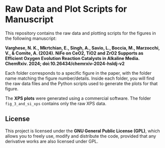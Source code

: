 # Raw Data and Plot Scripts for Manuscript

This repository contains the raw data and plotting scripts for the figures in the following manuscript:

**Varghese, N. K., Mkrtchian, E., Singh, A., Savio, L., Boccia, M., Marzocchi, V., & Comite, A. (2024). NiFe on CeO2, TiO2 and ZrO2 Supports as Efficient Oxygen Evolution Reaction Catalysts in Alkaline Media. ChemRxiv. 2024; doi:10.26434/chemrxiv-2024-hsldj-v2**

Each folder corresponds to a specific figure in the paper, with the folder name matching the figure number/details. Inside each folder, you will find the raw data files and the Python scripts used to generate the plots for that figure.

The **XPS plots** were generated using a commercial software. The folder `fig_3_and_si_xps` contains only the raw XPS data.

## License

This project is licensed under the **GNU General Public License (GPL)**, which allows you to freely use, modify and distribute the code, provided that any derivative works are also licensed under GPL.
